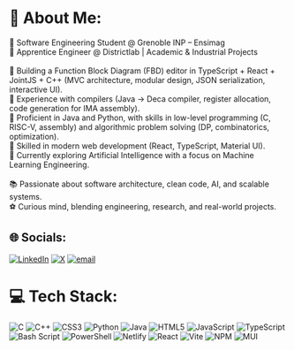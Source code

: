 # 💫 About Me:
🚀 Software Engineering Student @ Grenoble INP – Ensimag<br>💼 Apprentice Engineer @ Districtlab | Academic & Industrial Projects<br><br>🔹 Building a Function Block Diagram (FBD) editor in TypeScript + React + JointJS + C++ (MVC architecture, modular design, JSON serialization, interactive UI).<br>🔹 Experience with compilers (Java → Deca compiler, register allocation, code generation for IMA assembly).<br>🔹 Proficient in Java and Python, with skills in low-level programming (C, RISC-V, assembly) and algorithmic problem solving (DP, combinatorics, optimization).<br>🔹 Skilled in modern web development (React, TypeScript, Material UI).<br>🔹 Currently exploring Artificial Intelligence with a focus on Machine Learning Engineering.<br><br>📚 Passionate about software architecture, clean code, AI, and scalable systems.<br>⚽ Curious mind, blending engineering, research, and real-world projects.


## 🌐 Socials:
[![LinkedIn](https://img.shields.io/badge/LinkedIn-%230077B5.svg?logo=linkedin&logoColor=white)](https://linkedin.com/in/bk-goutch) [![X](https://img.shields.io/badge/X-black.svg?logo=X&logoColor=white)](https://x.com/BillKellyGoutch) [![email](https://img.shields.io/badge/Email-D14836?logo=gmail&logoColor=white)](mailto:kelly.goutchowanou@gmail.com) 

# 💻 Tech Stack:
![C](https://img.shields.io/badge/c-%2300599C.svg?style=flat&logo=c&logoColor=white) ![C++](https://img.shields.io/badge/c++-%2300599C.svg?style=flat&logo=c%2B%2B&logoColor=white) ![CSS3](https://img.shields.io/badge/css3-%231572B6.svg?style=flat&logo=css3&logoColor=white) ![Python](https://img.shields.io/badge/python-3670A0?style=flat&logo=python&logoColor=ffdd54) ![Java](https://img.shields.io/badge/java-%23ED8B00.svg?style=flat&logo=openjdk&logoColor=white) ![HTML5](https://img.shields.io/badge/html5-%23E34F26.svg?style=flat&logo=html5&logoColor=white) ![JavaScript](https://img.shields.io/badge/javascript-%23323330.svg?style=flat&logo=javascript&logoColor=%23F7DF1E) ![TypeScript](https://img.shields.io/badge/typescript-%23007ACC.svg?style=flat&logo=typescript&logoColor=white) ![Bash Script](https://img.shields.io/badge/bash_script-%23121011.svg?style=flat&logo=gnu-bash&logoColor=white) ![PowerShell](https://img.shields.io/badge/PowerShell-%235391FE.svg?style=flat&logo=powershell&logoColor=white) ![Netlify](https://img.shields.io/badge/netlify-%23000000.svg?style=flat&logo=netlify&logoColor=#00C7B7) ![React](https://img.shields.io/badge/react-%2320232a.svg?style=flat&logo=react&logoColor=%2361DAFB) ![Vite](https://img.shields.io/badge/vite-%23646CFF.svg?style=flat&logo=vite&logoColor=white) ![NPM](https://img.shields.io/badge/NPM-%23CB3837.svg?style=flat&logo=npm&logoColor=white) ![MUI](https://img.shields.io/badge/MUI-%230081CB.svg?style=flat&logo=mui&logoColor=white)
